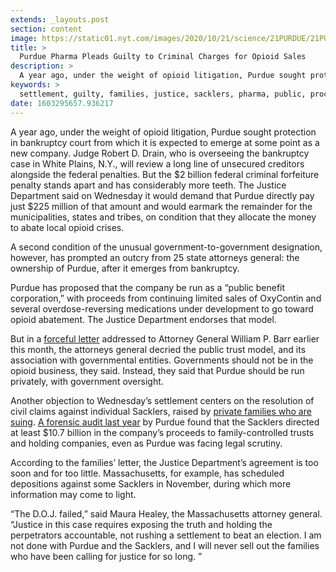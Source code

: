 ```yaml
--- 
extends: _layouts.post 
section: content 
image: https://static01.nyt.com/images/2020/10/21/science/21PURDUE/21PURDUE-facebookJumbo.jpg 
title: > 
  Purdue Pharma Pleads Guilty to Criminal Charges for Opioid Sales 
description: > 
  A year ago, under the weight of opioid litigation, Purdue sought protection in bankruptcy court from which it is expected to emerge at some point as a new company.But the $2 billion federal criminal forfeiture penalty stands apart and has considerably more teeth.Purdue has proposed that the company be run as a “public benefit corporation,” with proceeds from continuing limited sales of OxyContin and several overdose-reversing medications under development to go toward opioid abatement.“Justice in this case requires exposing the truth and holding the perpetrators accountable, not rushing a settlement to beat an election.I am not done with Purdue and the Sacklers, and I will never sell out the families who have been calling for justice for so long. 
keywords: > 
  settlement, guilty, families, justice, sacklers, pharma, public, proceeds, charges, pleads, opioid, run, criminal, purdue, general, sales 
date: 1603295657.936217 
--- 
```

<div><p class="css-158dogj evys1bk0">A year ago, under the weight of opioid litigation, Purdue sought protection in bankruptcy court from which it is expected to emerge at some point as a new company. Judge Robert D. Drain, who is overseeing the bankruptcy case in White Plains, N.Y., will review a long line of unsecured creditors alongside the federal penalties. But the $2 billion federal criminal forfeiture penalty stands apart and has considerably more teeth. The Justice Department said on Wednesday it would demand that Purdue directly pay just $225 million of that amount and would earmark the remainder for the municipalities, states and tribes, on condition that they allocate the money to abate local opioid crises.</p><p class="css-158dogj evys1bk0">A second condition of the unusual government-to-government designation, however, has prompted an outcry from 25 state attorneys general: the ownership of Purdue, after it emerges from bankruptcy.</p><p class="css-158dogj evys1bk0">Purdue has proposed that the company be run as a &#8220;public benefit corporation,&#8221; with proceeds from continuing limited sales of OxyContin and several overdose-reversing medications under development to go toward opioid abatement. The Justice Department endorses that model.</p><p class="css-158dogj evys1bk0">But in a <a class="css-1g7m0tk" href="https://www.mass.gov/doc/october-14-2020-letter-to-attorney-general-barr/download" title="" rel="noopener noreferrer" target="_blank">forceful letter</a> addressed to Attorney General William P. Barr earlier this month, the attorneys general decried the public trust model, and its association with governmental entities. Governments should not be in the opioid business, they said. Instead, they said that Purdue should be run privately, with government oversight.</p><p class="css-158dogj evys1bk0">Another objection to Wednesday&#8217;s settlement centers on the resolution of civil claims against individual Sacklers, raised by <a class="css-1g7m0tk" href="https://feduprally.org/wp-content/uploads/2020/10/FED-UP-Dept.-of-Justice-Letter-2.pdf" title="" rel="noopener noreferrer" target="_blank">private families who are suing</a>. <a class="css-1g7m0tk" href="https://www.nytimes.com/2019/12/16/health/sacklers-purdue-payments-opioids-.html" title="">A forensic audit last year</a> by Purdue found that the Sacklers directed at least $10.7 billion in the company&#8217;s proceeds to family-controlled trusts and holding companies, even as Purdue was facing legal scrutiny.</p><p class="css-158dogj evys1bk0">According to the families&#8217; letter, the Justice Department&#8217;s agreement is too soon and for too little. Massachusetts, for example, has scheduled depositions against some Sacklers in November, during which more information may come to light.</p><p class="css-158dogj evys1bk0">&#8220;The D.O.J. failed,&#8221; said Maura Healey, the Massachusetts attorney general. &#8220;Justice in this case requires exposing the truth and holding the perpetrators accountable, not rushing a settlement to beat an election. I am not done with Purdue and the Sacklers, and I will never sell out the families who have been calling for justice for so long. &#8221;</p></div>